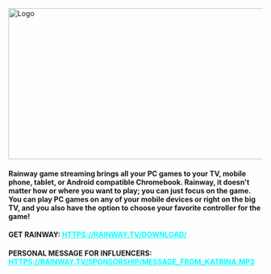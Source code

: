 <p><img src="https://i.ibb.co/hLYJbjM/rainwayapp-feature.jpg" alt="Logo" width="700" height="300" /></p>
<h4>Rainway game streaming brings all your PC games to your TV, mobile phone, tablet, or Android compatible Chromebook. Rainway, it doesn't matter how or where you want to play; you can just focus on the game. You can play PC games on any of your mobile devices or right on the big TV, and you also have the option to choose your favorite controller for the game!</h4>
<h4>GET RAINWAY: <span style="color: #00ffff;"><a style="color: #00ffff;" href="HTTPS://RAINWAY.TV/download.html">HTTPS://RAINWAY.TV/DOWNLOAD/</a></span></h4>
<h4>PERSONAL MESSAGE FOR INFLUENCERS: <span style="color: #00ffff;"><a style="color: #00ffff;" href="https://rainway.tv/sponsorship/Message_From_Katrina.mp3">HTTPS://RAINWAY.TV/SPONSORSHIP/MESSAGE_FROM_KATRINA.MP3</a></span></h4>
<p>&nbsp;</p>
